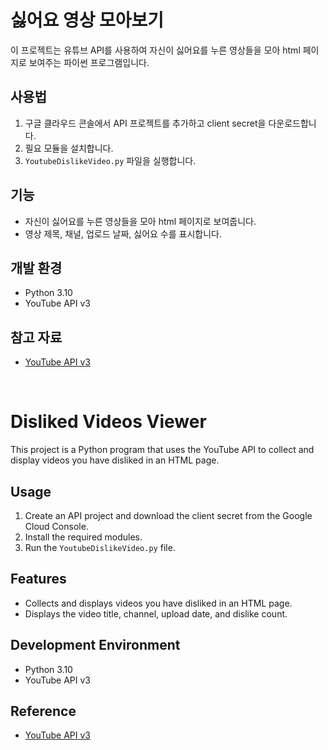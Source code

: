 # 싫어요 영상 모아보기

이 프로젝트는 유튜브 API를 사용하여 자신이 싫어요를 누른 영상들을 모아 html 페이지로 보여주는 파이썬 프로그램입니다.

## 사용법

1. 구글 클라우드 콘솔에서 API 프로젝트를 추가하고 client secret을 다운로드합니다.
2. 필요 모듈을 설치합니다.
3. `YoutubeDislikeVideo.py` 파일을 실행합니다.

## 기능

* 자신이 싫어요를 누른 영상들을 모아 html 페이지로 보여줍니다.
* 영상 제목, 채널, 업로드 날짜, 싫어요 수를 표시합니다.

## 개발 환경

* Python 3.10
* YouTube API v3

## 참고 자료

* [YouTube API v3](https://developers.google.com/youtube/v3/)

<br>

# Disliked Videos Viewer

This project is a Python program that uses the YouTube API to collect and display videos you have disliked in an HTML page.

## Usage

1. Create an API project and download the client secret from the Google Cloud Console.
2. Install the required modules.
3. Run the `YoutubeDislikeVideo.py` file.

## Features

* Collects and displays videos you have disliked in an HTML page.
* Displays the video title, channel, upload date, and dislike count.

## Development Environment

* Python 3.10
* YouTube API v3

## Reference

* [YouTube API v3](https://developers.google.com/youtube/v3/)
